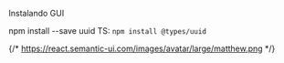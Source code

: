 

Instalando GUI

npm install --save uuid
TS:
`npm install @types/uuid`



{/* https://react.semantic-ui.com/images/avatar/large/matthew.png */}
